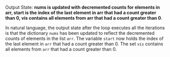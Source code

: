 Output State: **nums is updated with decremented counts for elements in arr, start is the index of the last element in arr that had a count greater than 0, vis contains all elements from arr that had a count greater than 0**.

In natural language, the output state after the loop executes all the iterations is that the dictionary `nums` has been updated to reflect the decremented counts of elements in the list `arr`. The variable `start` now holds the index of the last element in `arr` that had a count greater than 0. The set `vis` contains all elements from `arr` that had a count greater than 0.